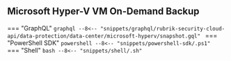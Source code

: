 ## Microsoft Hyper-V VM On-Demand Backup

=== "GraphQL"
    ```graphql
    --8<-- "snippets/graphql/rubrik-security-cloud-api/data-protection/data-center/microsoft-hyperv/snapshot.gql"
    ```
=== "PowerShell SDK"
    ```powershell
    --8<-- "snippets/powershell-sdk/.ps1"
    ```
=== "Shell"
    ```bash
    --8<-- "snippets/shell/.sh"
    ```